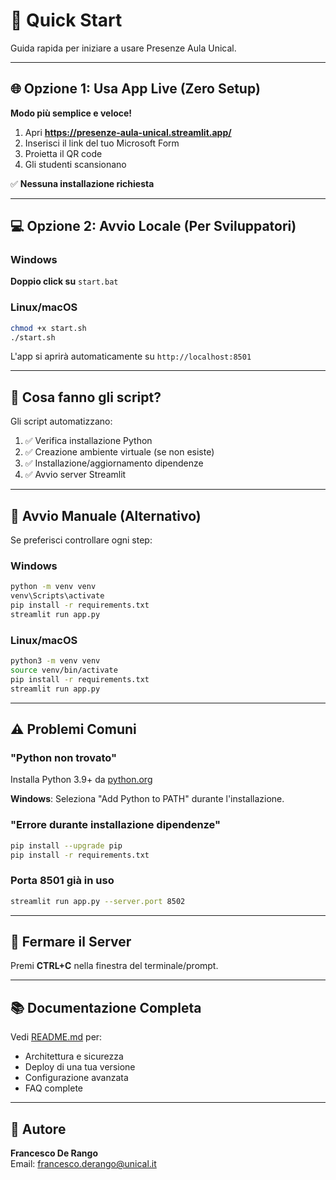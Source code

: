 # 🚀 Quick Start

Guida rapida per iniziare a usare Presenze Aula Unical.

---

## 🌐 Opzione 1: Usa App Live (Zero Setup)

**Modo più semplice e veloce!**

1. Apri **https://presenze-aula-unical.streamlit.app/**
2. Inserisci il link del tuo Microsoft Form
3. Proietta il QR code
4. Gli studenti scansionano

✅ **Nessuna installazione richiesta**

---

## 💻 Opzione 2: Avvio Locale (Per Sviluppatori)

### Windows

**Doppio click su** `start.bat`

### Linux/macOS

```bash
chmod +x start.sh
./start.sh
```

L'app si aprirà automaticamente su `http://localhost:8501`

---

## 🔧 Cosa fanno gli script?

Gli script automatizzano:

1. ✅ Verifica installazione Python
2. ✅ Creazione ambiente virtuale (se non esiste)
3. ✅ Installazione/aggiornamento dipendenze
4. ✅ Avvio server Streamlit

---

## 📖 Avvio Manuale (Alternativo)

Se preferisci controllare ogni step:

### Windows
```cmd
python -m venv venv
venv\Scripts\activate
pip install -r requirements.txt
streamlit run app.py
```

### Linux/macOS
```bash
python3 -m venv venv
source venv/bin/activate
pip install -r requirements.txt
streamlit run app.py
```

---

## ⚠️ Problemi Comuni

### "Python non trovato"
Installa Python 3.9+ da [python.org](https://www.python.org/downloads/)

**Windows**: Seleziona "Add Python to PATH" durante l'installazione.

### "Errore durante installazione dipendenze"
```bash
pip install --upgrade pip
pip install -r requirements.txt
```

### Porta 8501 già in uso
```bash
streamlit run app.py --server.port 8502
```

---

## 🛑 Fermare il Server

Premi **CTRL+C** nella finestra del terminale/prompt.

---

## 📚 Documentazione Completa

Vedi [README.md](README.md) per:
- Architettura e sicurezza
- Deploy di una tua versione
- Configurazione avanzata
- FAQ complete

---

## 👤 Autore

**Francesco De Rango**  
Email: [francesco.derango@unical.it](mailto:francesco.derango@unical.it)
